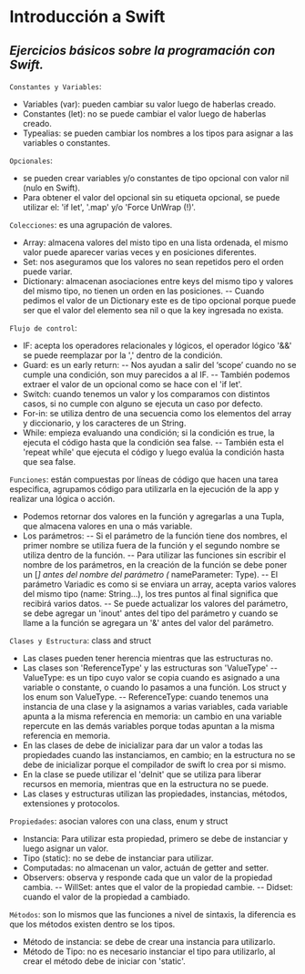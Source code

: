 # Introducción a Swift
## _Ejercicios básicos sobre la programación con Swift._

`Constantes y Variables`: 
- Variables (var): pueden cambiar su valor luego de haberlas creado.
- Constantes (let): no se puede cambiar  el valor luego de haberlas creado.
- Typealias: se pueden cambiar los nombres a los tipos para asignar a las variables o constantes.

`Opcionales`:
- se pueden crear variables y/o constantes de tipo opcional con valor nil (nulo en Swift).
- Para obtener el valor del opcional sin su etiqueta opcional, se puede utilizar el: 'if let', '.map' y/o 'Force UnWrap (!)'.

`Colecciones`: es una agrupación de valores.
- Array: almacena valores del misto tipo en una lista ordenada, el mismo valor puede aparecer varias veces y en posiciones diferentes.
- Set: nos aseguramos que los valores no sean repetidos pero el orden puede variar.
- Dictionary: almacenan asociaciones entre keys del mismo tipo y valores del mismo tipo, no tienen un orden en las posiciones.
-- Cuando pedimos el valor de un Dictionary este es de tipo opcional porque puede ser que el valor del elemento sea nil o que la key ingresada no exista.

`Flujo de control`:
- IF: acepta los operadores relacionales y lógicos, el operador lógico '&&' se puede reemplazar por la ',' dentro de la condición.
- Guard: es un early return:
-- Nos ayudan a salir del ‘scope’ cuando no se cumple una condición, son muy parecidos a al IF.
-- También podemos extraer el valor de un opcional como se hace con el 'if let'.
- Switch: cuando tenemos un valor y los comparamos con distintos casos, si no cumple con alguno se ejecuta un caso por defecto.
- For-in: se utiliza dentro de una secuencia como los elementos del array y diccionario, y los caracteres de un String.
- While: empieza evaluando una condición; si la condición es true, la ejecuta el código hasta que la condición sea false.
-- También esta el 'repeat while' que ejecuta el código y luego evalúa la condición hasta que sea false.

`Funciones`: están compuestas por líneas de código que hacen una tarea especifica, agrupamos código para utilizarla en la ejecución de la app y realizar una lógica o acción.
- Podemos retornar dos valores en la función y agregarlas a una Tupla, que almacena valores en una o más variable.
- Los parámetros:
-- Si el parámetro de la función tiene dos nombres, el primer nombre se utiliza fuera de la función y el segundo nombre se utiliza dentro de la función.
-- Para utilizar las funciones sin escribir el nombre de los parámetros, en la creación de la función se debe poner un [_] antes del nombre del parámetro (_ nameParameter: Type).
-- El parámetro Variadic es como si se enviara un array, acepta varios valores del mismo tipo (name: String...), los tres puntos al final significa que recibirá varios datos.
-- Se puede actualizar los valores del parámetro, se debe agregar un 'inout' antes del tipo del parámetro y cuando se llame a la función se agregara un '&' antes del valor del parámetro.

`Clases y Estructura`: class and struct
- Las clases pueden tener herencia mientras que las estructuras no.
- Las clases son 'ReferenceType' y las estructuras son 'ValueType'
--ValueType: es un tipo cuyo valor se copia cuando es asignado a una variable o constante, o cuando lo pasamos a una función. Los struct y los enum son ValueType.
-- ReferenceType: cuando tenemos una instancia de una clase y la asignamos a varias variables, cada variable apunta a la misma referencia en memoria: un cambio en una variable repercute en las demás variables porque todas apuntan a la misma referencia en memoria.
- En las clases de debe de inicializar para dar un valor a todas las propiedades cuando las instanciamos, en cambio; en la estructura no se debe de inicializar porque el compilador de swift lo crea por si mismo.
- En la clase se puede utilizar el 'deInit' que se utiliza para liberar recursos en memoria, mientras que en la estructura no se puede.
- Las clases y estructuras utilizan las propiedades, instancias, métodos, extensiones y protocolos.

`Propiedades`: asocian valores con una class, enum y struct
- Instancia: Para utilizar esta propiedad, primero se debe de instanciar y luego asignar un valor.
- Tipo (static): no se debe de instanciar para utilizar.
- Computadas: no almacenan un valor, actuán de getter and setter.
- Observers: observa y responde cada que un valor de la propiedad cambia.
-- WillSet: antes que el valor de la propiedad cambie.
-- Didset: cuando el valor de la propiedad a cambiado.

`Métodos`: son lo mismos que las funciones a nivel de sintaxis, la diferencia es que los métodos existen dentro se los tipos.
- Método de instancia: se debe de crear una instancia para utilizarlo.
- Método de Tipo: no es necesario instanciar el tipo para utilizarlo, al crear el método debe de iniciar con 'static'.
